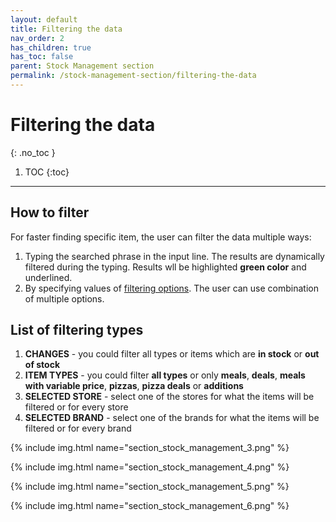 ```yaml
---
layout: default
title: Filtering the data
nav_order: 2
has_children: true
has_toc: false
parent: Stock Management section
permalink: /stock-management-section/filtering-the-data
---
```


# Filtering the data
{: .no_toc }

1. TOC
{:toc}

---

## How to filter
For faster finding specific item, the user can filter the data multiple ways:
1. Typing the searched phrase in the input line. The results are dynamically filtered during the typing. Results wll be highlighted <span class="text-green-200">**green color**</span> and underlined.
2. By specifying values of [filtering options](#list-of-filtering-types). The user can use combination of multiple options.

## List of filtering types
1. **CHANGES** - you could filter all types or items which are <span class="text-green-200">**in stock**</span> or <span class="text-red-200">**out of stock**</span>
1. **ITEM TYPES** - you could filter **all types** or only **meals**, **deals**, **meals with variable price**, **pizzas**, **pizza deals** or **additions**
1. **SELECTED STORE** - select one of the stores for what the items will be filtered or for every store
1. **SELECTED BRAND** - select one of the brands for what the items will be filtered or for every brand

{% include img.html name="section_stock_management_3.png" %}

{% include img.html name="section_stock_management_4.png" %}

{% include img.html name="section_stock_management_5.png" %}

{% include img.html name="section_stock_management_6.png" %}

